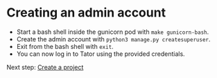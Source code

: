 # Creating an admin account

* Start a bash shell inside the gunicorn pod with `make gunicorn-bash`.
* Create the admin account with `python3 manage.py createsuperuser`.
* Exit from the bash shell with `exit`.
* You can now log in to Tator using the provided credentials.

Next step: [Create a project](project.md)
